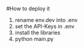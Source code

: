 #How to deploy it 
1. rename env.dev into .env
2. set the API-Keys in .env 
3. install the libraries
3. python main.py
